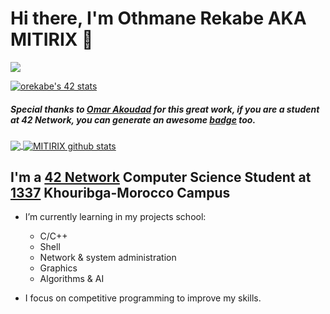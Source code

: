 # Hi there, I'm Othmane Rekabe AKA MITIRIX 👋
![](https://komarev.com/ghpvc/?username=MITIRIX)

[![orekabe's 42 stats](https://badge.mediaplus.ma/franky/orekabe)](https://profile.intra.42.fr/users/orekabe)
##### Special thanks to [Omar Akoudad](https://github.com/oakoudad) for this great work, if you are a student at 42 Network, you can generate an awesome [badge](https://github.com/oakoudad/badge42) too.

<a href="https://github.com/MITIRIX">
  <img align="center" src="https://github-readme-stats.vercel.app/api/top-langs/?username=MITIRIX&theme=light" />
</a>
<a href="https://github.com/MITIRIX">
 <img align="center" src="https://github-readme-stats.vercel.app/api?username=MITIRIX&show_icons=true&theme=light&line_height=40" alt="MITIRIX github stats"/>
</a>

## I'm a [42 Network](https://42.fr/le-reseau-mondial/) Computer Science Student at [1337](https://1337.ma/en/) Khouribga-Morocco Campus

- I’m currently learning in my projects school:
	- C/C++
	- Shell
	- Network & system administration
	- Graphics
	- Algorithms & AI

- I focus on competitive programming to improve my skills.
